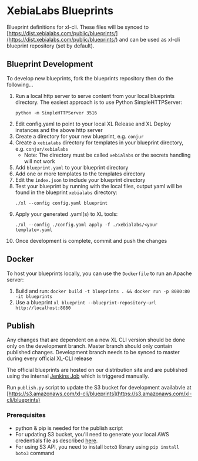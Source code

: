 # XebiaLabs Blueprints

Blueprint definitions for xl-cli. These files will be synced to [https://dist.xebialabs.com/public/blueprints/](https://dist.xebialabs.com/public/blueprints/) and can be used as xl-cli blueprint repository (set by default).

## Blueprint Development

To develop new blueprints, fork the blueprints repository then do the following...
1. Run a local http server to serve content from your local blueprints directory.  The easiest approach is to use Python SimpleHTTPServer:
    ```
    python -m SimpleHTTPServer 3516
    ```
1. Edit config.yaml to point to your local XL Release and XL Deploy instances and the above http server
1. Create a directory for your new blueprint, e.g. `conjur`
1. Create a `xebialabs` directory for templates in your blueprint directory, e.g. `conjur/xebialabs`
    * Note: The directory must be called `xebialabs` or the secrets handling will not work
1. Add `blueprint.yaml` to your blueprint directory
1. Add one or more templates to the templates directory
1. Edit the `index.json` to include your blueprint directory
1. Test your blueprint by running with the local files, output yaml will be found in the blueprint `xebialabs` directory:
    ```
    ./xl --config config.yaml blueprint
    ```
1. Apply your generated .yaml(s) to XL tools:
    ```
    ./xl --config ./config.yaml apply -f ./xebialabs/<your template>.yaml
    ```
1. Once development is complete, commit and push the changes


## Docker
To host your blueprints locally, you can use the `Dockerfile` to run an Apache server:
1. Build and run: `docker build -t blueprints . && docker run -p 8080:80 -it blueprints`
1. Use a blueprint `xl blueprint --blueprint-repository-url http://localhost:8080`


## Publish

Any changes that are dependent on a new XL CLI version should be done only on the development branch. Master branch should only contain published changes. Development branch needs to be synced to master during every official XL-CLI release

The official blueprints are hosted on our distribution site and are published using the internal [Jenkins Job](https://jenkins-ng.xebialabs.com/jenkinsng/job/XL%20Devops%20As%20Code/job/Blueprints%20Release/) which is triggered manually.

Run `publish.py` script to update the S3 bucket for development availabvle at [https://s3.amazonaws.com/xl-cli/blueprints](https://s3.amazonaws.com/xl-cli/blueprints)

### Prerequisites

- python & pip is needed for the publish script
- For updating S3 bucket, you'll need to generate your local AWS credentials file as described [here](https://docs.aws.amazon.com/cli/latest/userguide/cli-config-files.html).
- For using S3 API, you need to install `boto3` library using `pip install boto3` command

